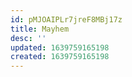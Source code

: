 ```yaml
---
id: pMJOAIPLr7jreF8MBj17z
title: Mayhem
desc: ''
updated: 1639759165198
created: 1639759165198
---
```



